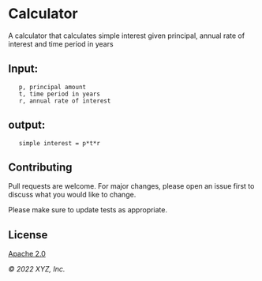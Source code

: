 # Calculator

A calculator that calculates simple interest given principal, annual rate of interest and time period in years

## Input:

```text
   p, principal amount
   t, time period in years
   r, annual rate of interest
```

## output:

```text
   simple interest = p*t*r
```

## Contributing

Pull requests are welcome. For major changes, please open an issue first
to discuss what you would like to change.

Please make sure to update tests as appropriate.

## License
[Apache 2.0](https://www.apache.org/licenses/LICENSE-2.0)

_© 2022 XYZ, Inc._